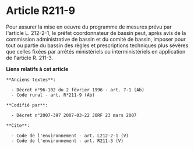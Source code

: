 # Article R211-9

Pour assurer la mise en oeuvre du programme de mesures prévu par l'article L. 212-2-1, le préfet coordonnateur de bassin
peut, après avis de la commission administrative de bassin et du comité de bassin, imposer pour tout ou partie du bassin des
règles et prescriptions techniques plus sévères que celles fixées par arrêtés ministériels ou interministériels en
application de l'article R. 211-3.

**Liens relatifs à cet article**

	**Anciens textes**:

	  - Décret n°96-102 du 2 février 1996 - art. 7-1 (Ab)
	  - Code rural - art. R*211-9 (Ab)

	**Codifié par**:

	  - Décret n°2007-397 2007-03-22 JORF 23 mars 2007

	**Cite**:

	  - Code de l'environnement - art. L212-2-1 (V)
	  - Code de l'environnement - art. R211-3 (V)
